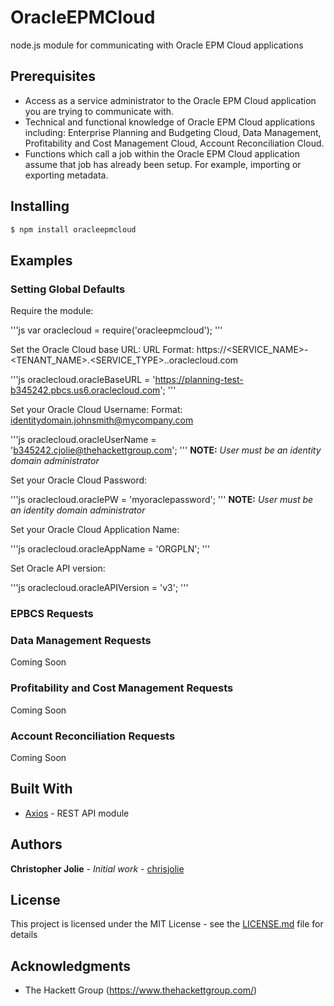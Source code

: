 # OracleEPMCloud

node.js module for communicating with Oracle EPM Cloud applications


## Prerequisites

* Access as a service administrator to the Oracle EPM Cloud application you are trying to communicate with.
* Technical and functional knowledge of Oracle EPM Cloud applications including: Enterprise Planning and Budgeting Cloud, Data Management, Profitability and Cost Management Cloud, Account Reconciliation Cloud.
* Functions which call a job within the Oracle EPM Cloud application assume that job has already been setup.  For example, importing or exporting metadata.



## Installing

```bash
$ npm install oracleepmcloud
```

## Examples

### Setting Global Defaults

Require the module:

'''js
var oraclecloud = require('oracleepmcloud');
'''

Set the Oracle Cloud base URL:
URL Format: https://<SERVICE_NAME>-<TENANT_NAME>.<SERVICE_TYPE>.<dcX>.oraclecloud.com

'''js
oraclecloud.oracleBaseURL = 'https://planning-test-b345242.pbcs.us6.oraclecloud.com';
'''

Set your Oracle Cloud Username:
Format: identitydomain.johnsmith@mycompany.com

'''js
oraclecloud.oracleUserName = 'b345242.cjolie@thehackettgroup.com';
'''
**NOTE:** *User must be an identity domain administrator*

Set your Oracle Cloud Password:

'''js
oraclecloud.oraclePW = 'myoraclepassword';
'''
**NOTE:** *User must be an identity domain administrator*

Set your Oracle Cloud Application Name:

'''js
oraclecloud.oracleAppName = 'ORGPLN';
'''

Set Oracle API version:

'''js
oraclecloud.oracleAPIVersion = 'v3';
'''


### EPBCS Requests



### Data Management Requests

Coming Soon

### Profitability and Cost Management Requests

Coming Soon

### Account Reconciliation Requests

Coming Soon


## Built With

* [Axios](https://www.npmjs.com/package/axios) - REST API module


## Authors

**Christopher Jolie** - *Initial work* - [chrisjolie](https://github.com/ChrisJolie)

## License

This project is licensed under the MIT License - see the [LICENSE.md](LICENSE.md) file for details

## Acknowledgments

* The Hackett Group (https://www.thehackettgroup.com/)
